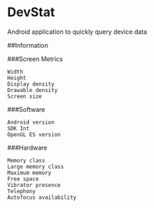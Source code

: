 DevStat
=======

Android application to quickly query device data

##Information

###Screen Metrics

    Width
    Height
    Display density
    Drawable density
    Screen size
    
###Software
    
    Android version
    SDK Int
    OpenGL ES version
    
###Hardware

    Memory class
    Large memory class
    Maximum memory
    Free space
    Vibrator presence
    Telephony
    Autofocus availability
